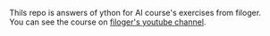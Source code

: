 Thils repo is answers of ython for AI course's exercises from filoger.<br>You can see the course on [filoger's youtube channel](https://www.youtube.com/watch?v=Tf589jdI6N0&list=PLShkdm1qvUyKgeliePT_TqjlXqugfJ6tg).

